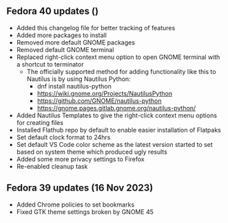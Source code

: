 ## Fedora 40 updates ()

- Added this changelog file for better tracking of features
- Added more packages to install
- Removed more default GNOME packages
- Removed default GNOME terminal
- Replaced right-click context menu option to open GNOME terminal with a shortcut to terminator
    - The officially supported method for adding functionality like this to Nautilus is by using Nautilus Python:
        - dnf install nautilus-python
        - https://wiki.gnome.org/Projects/NautilusPython
        - https://github.com/GNOME/nautilus-python
        - https://gnome.pages.gitlab.gnome.org/nautilus-python/
- Added Nautilus Templates to give the right-click context menu options for creating files
- Installed Flathub repo by default to enable easier installation of Flatpaks
- Set default clock format to 24hrs
- Set default VS Code color scheme as the latest version started to set based on system theme which produced ugly results
- Added some more privacy settings to Firefox
- Re-enabled cleanup task

## Fedora 39 updates (16 Nov 2023)

- Added Chrome policies to set bookmarks
- Fixed GTK theme settings broken by GNOME 45
